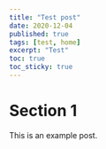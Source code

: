 ```yaml
---
title: "Test post"
date: 2020-12-04
published: true
tags: [test, home]
excerpt: "Test"
toc: true
toc_sticky: true
---
```


# Section 1

This is an example post.
